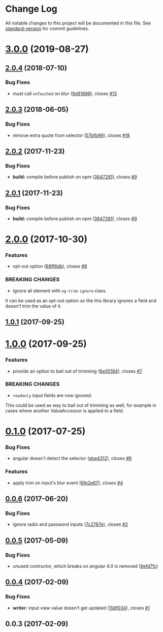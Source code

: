 # Change Log

All notable changes to this project will be documented in this file. See [standard-version](https://github.com/conventional-changelog/standard-version) for commit guidelines.

<a name="3.0.0"></a>
# [3.0.0](https://github.com/khashayar/ng-trim-value-accessor/compare/v2.0.4...v3.0.0) (2019-08-27)



<a name="2.0.4"></a>
## [2.0.4](https://github.com/khashayar/ng-trim-value-accessor/compare/v2.0.3...v2.0.4) (2018-07-10)


### Bug Fixes

* must call `onTouched` on blur ([9d91696](https://github.com/khashayar/ng-trim-value-accessor/commit/9d91696)), closes [#13](https://github.com/khashayar/ng-trim-value-accessor/issues/13)



<a name="2.0.3"></a>
## [2.0.3](https://github.com/khashayar/ng-trim-value-accessor/compare/v2.0.2...v2.0.3) (2018-06-05)


### Bug Fixes

* remove extra quote from selector ([57bfb99](https://github.com/khashayar/ng-trim-value-accessor/commit/57bfb99)), closes [#18](https://github.com/khashayar/ng-trim-value-accessor/issues/18)



<a name="2.0.2"></a>
## [2.0.2](https://github.com/khashayar/ng-trim-value-accessor/compare/v2.0.0...v2.0.2) (2017-11-23)


### Bug Fixes

* **build:** compile before publish on npm ([3647281](https://github.com/khashayar/ng-trim-value-accessor/commit/3647281)), closes [#9](https://github.com/khashayar/ng-trim-value-accessor/issues/9)



<a name="2.0.1"></a>
## [2.0.1](https://github.com/khashayar/ng-trim-value-accessor/compare/v2.0.0...v2.0.1) (2017-11-23)


### Bug Fixes

* **build:** compile before publish on npm ([3647281](https://github.com/khashayar/ng-trim-value-accessor/commit/3647281)), closes [#9](https://github.com/khashayar/ng-trim-value-accessor/issues/9)



<a name="2.0.0"></a>
# [2.0.0](https://github.com/khashayar/ng-trim-value-accessor/compare/v1.0.1...v2.0.0) (2017-10-30)


### Features

* opt-out option ([69ff6db](https://github.com/khashayar/ng-trim-value-accessor/commit/69ff6db)), closes [#8](https://github.com/khashayar/ng-trim-value-accessor/issues/8)


### BREAKING CHANGES

* Ignore all element with `ng-trim-ignore` class.

It can be used as an opt-out option so the this library ignores
a field and doesn't trim the value of it.



<a name="1.0.1"></a>
## [1.0.1](https://github.com/khashayar/ng-trim-value-accessor/compare/v1.0.0...v1.0.1) (2017-09-25)



<a name="1.0.0"></a>
# [1.0.0](https://github.com/khashayar/ng-trim-value-accessor/compare/v0.1.0...v1.0.0) (2017-09-25)


### Features

* provide an option to bail out of trimming ([6e05184](https://github.com/khashayar/ng-trim-value-accessor/commit/6e05184)), closes [#7](https://github.com/khashayar/ng-trim-value-accessor/issues/7)


### BREAKING CHANGES

* `readonly` input fields are now ignored.

This could be used as way to bail out of trimming as well, for
example in cases where another ValueAccessor is applied to a field.



<a name="0.1.0"></a>
# [0.1.0](https://github.com/khashayar/ng-trim-value-accessor/compare/v0.0.6...v0.1.0) (2017-07-25)


### Bug Fixes

* angular doesn't detect the selector ([ebe4312](https://github.com/khashayar/ng-trim-value-accessor/commit/ebe4312)), closes [#6](https://github.com/khashayar/ng-trim-value-accessor/issues/6)


### Features

* apply trim on input's blur event ([6fe2e67](https://github.com/khashayar/ng-trim-value-accessor/commit/6fe2e67)), closes [#4](https://github.com/khashayar/ng-trim-value-accessor/issues/4)



<a name="0.0.6"></a>
## [0.0.6](https://github.com/khashayar/ng-trim-value-accessor/compare/v0.0.5...v0.0.6) (2017-06-20)


### Bug Fixes

* ignore radio and password inputs ([7c2787e](https://github.com/khashayar/ng-trim-value-accessor/commit/7c2787e)), closes [#2](https://github.com/khashayar/ng-trim-value-accessor/issues/2)



<a name="0.0.5"></a>
## [0.0.5](https://github.com/khashayar/ng-trim-value-accessor/compare/v0.0.4...v0.0.5) (2017-05-09)


### Bug Fixes

* unused contructor, which breaks on angular 4.0 is removed ([9efd7fc](https://github.com/khashayar/ng-trim-value-accessor/commit/9efd7fc))



<a name="0.0.4"></a>
## [0.0.4](https://github.com/khashayar/ng-trim-value-accessor/compare/v0.0.3...v0.0.4) (2017-02-09)


### Bug Fixes

* **writer:** input view value doesn't get updated ([156f034](https://github.com/khashayar/ng-trim-value-accessor/commit/156f034)), closes [#1](https://github.com/khashayar/ng-trim-value-accessor/issues/1)



<a name="0.0.3"></a>
## 0.0.3 (2017-02-09)
